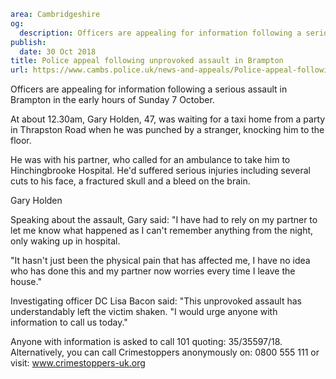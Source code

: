 ```yaml
area: Cambridgeshire
og:
  description: Officers are appealing for information following a serious assault in Huntington in the early hours of Sunday 7 October.
publish:
  date: 30 Oct 2018
title: Police appeal following unprovoked assault in Brampton
url: https://www.cambs.police.uk/news-and-appeals/Police-appeal-following-unprovoked-assault-in-Brampton
```

Officers are appealing for information following a serious assault in Brampton in the early hours of Sunday 7 October.

At about 12.30am, Gary Holden, 47, was waiting for a taxi home from a party in Thrapston Road when he was punched by a stranger, knocking him to the floor.

He was with his partner, who called for an ambulance to take him to Hinchingbrooke Hospital. He'd suffered serious injuries including several cuts to his face, a fractured skull and a bleed on the brain.

Gary Holden

Speaking about the assault, Gary said: "I have had to rely on my partner to let me know what happened as I can't remember anything from the night, only waking up in hospital.

"It hasn't just been the physical pain that has affected me, I have no idea who has done this and my partner now worries every time I leave the house."

Investigating officer DC Lisa Bacon said: "This unprovoked assault has understandably left the victim shaken. "I would urge anyone with information to call us today."

Anyone with information is asked to call 101 quoting: 35/35597/18. Alternatively, you can call Crimestoppers anonymously on: 0800 555 111 or visit: www.crimestoppers-uk.org
